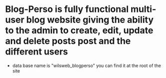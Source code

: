 # Blog-Perso is fully functional multi-user blog website giving the ability to the admin to create, edit, update and delete posts post and the different users

- data base name is "wilsweb_blogperso" you can find it at the root of the site